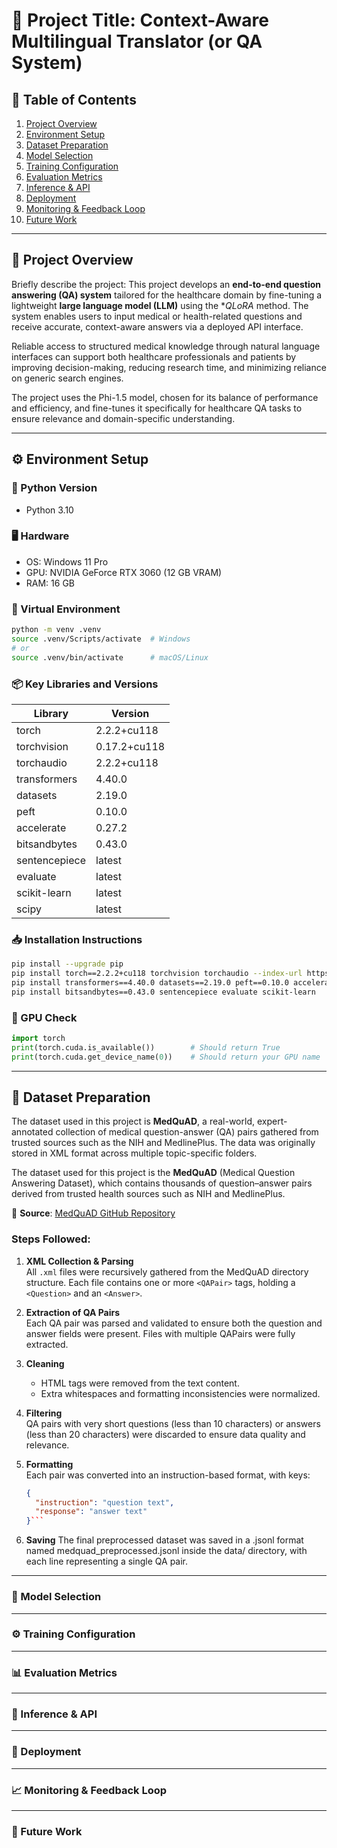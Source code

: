# 🚀 Project Title: Context-Aware Multilingual Translator (or QA System)

## 📌 Table of Contents
1. [Project Overview](#project-overview)
2. [Environment Setup](#environment-setup)
3. [Dataset Preparation](#dataset-preparation)
4. [Model Selection](#model-selection)
5. [Training Configuration](#training-configuration)
6. [Evaluation Metrics](#evaluation-metrics)
7. [Inference & API](#inference--api)
8. [Deployment](#deployment)
9. [Monitoring & Feedback Loop](#monitoring--feedback-loop)
10. [Future Work](#future-work)

---

## 📖 Project Overview
Briefly describe the project:
This project develops an **end-to-end question answering (QA) system** tailored for the healthcare domain by fine-tuning a lightweight **large language model (LLM)** using the **QLoRA* method. The system enables users to input medical or health-related questions and receive accurate, context-aware answers via a deployed API interface.

Reliable access to structured medical knowledge through natural language interfaces can support both healthcare professionals and patients by improving decision-making, reducing research time, and minimizing reliance on generic search engines.

The project uses the Phi-1.5 model, chosen for its balance of performance and efficiency, and fine-tunes it specifically for healthcare QA tasks to ensure relevance and domain-specific understanding.

---

## ⚙️ Environment Setup

### 🐍 Python Version
- Python 3.10

### 🖥️ Hardware
- OS: Windows 11 Pro
- GPU: NVIDIA GeForce RTX 3060 (12 GB VRAM)
- RAM: 16 GB

### 🧪 Virtual Environment
```bash
python -m venv .venv
source .venv/Scripts/activate  # Windows
# or
source .venv/bin/activate      # macOS/Linux
```

### 📦 Key Libraries and Versions
| Library         | Version       |
|-----------------|---------------|
| torch           | 2.2.2+cu118   |
| torchvision     | 0.17.2+cu118  |
| torchaudio      | 2.2.2+cu118   |
| transformers    | 4.40.0        |
| datasets        | 2.19.0        |
| peft            | 0.10.0        |
| accelerate      | 0.27.2        |
| bitsandbytes    | 0.43.0        |
| sentencepiece   | latest        |
| evaluate        | latest        |
| scikit-learn    | latest        |
| scipy           | latest        |

### 📥 Installation Instructions
```bash
pip install --upgrade pip
pip install torch==2.2.2+cu118 torchvision torchaudio --index-url https://download.pytorch.org/whl/cu118
pip install transformers==4.40.0 datasets==2.19.0 peft==0.10.0 accelerate==0.27.2
pip install bitsandbytes==0.43.0 sentencepiece evaluate scikit-learn
```

### 🧪 GPU Check
``` python
import torch
print(torch.cuda.is_available())        # Should return True
print(torch.cuda.get_device_name(0))    # Should return your GPU name
```
---

## 📂 Dataset Preparation

The dataset used in this project is **MedQuAD**, a real-world, expert-annotated collection of medical question-answer (QA) pairs gathered from trusted sources such as the NIH and MedlinePlus. The data was originally stored in XML format across multiple topic-specific folders.

The dataset used for this project is the **MedQuAD** (Medical Question Answering Dataset), which contains thousands of question–answer pairs derived from trusted health sources such as NIH and MedlinePlus.

🔗 **Source**: [MedQuAD GitHub Repository](https://github.com/abachaa/MedQuAD)


### Steps Followed:

1. **XML Collection & Parsing**  
   All `.xml` files were recursively gathered from the MedQuAD directory structure. Each file contains one or more `<QAPair>` tags, holding a `<Question>` and an `<Answer>`.

2. **Extraction of QA Pairs**  
   Each QA pair was parsed and validated to ensure both the question and answer fields were present. Files with multiple QAPairs were fully extracted.

3. **Cleaning**  
   - HTML tags were removed from the text content.  
   - Extra whitespaces and formatting inconsistencies were normalized.

4. **Filtering**  
   QA pairs with very short questions (less than 10 characters) or answers (less than 20 characters) were discarded to ensure data quality and relevance.

5. **Formatting**  
   Each pair was converted into an instruction-based format, with keys:
   ```json
   {
     "instruction": "question text",
     "response": "answer text"
   }```

6. **Saving**
The final preprocessed dataset was saved in a .jsonl format named medquad_preprocessed.jsonl inside the data/ directory, with each line representing a single QA pair.

---

### 🧠 Model Selection

--- 

### ⚙️ Training Configuration

---

### 📊 Evaluation Metrics

---

### 🧪 Inference & API

---

### 🚀 Deployment

---

### 📈 Monitoring & Feedback Loop

---

### 🔮 Future Work